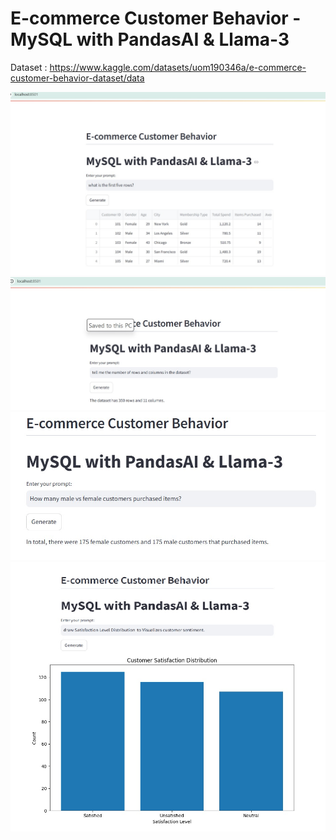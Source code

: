# E-commerce Customer Behavior - MySQL with PandasAI & Llama-3
Dataset : https://www.kaggle.com/datasets/uom190346a/e-commerce-customer-behavior-dataset/data

![alt_text](https://github.com/bacdillon/Ollama/blob/main/img/what%20is%20the%20first%20five%20rows.jpg)
![alt_text](https://github.com/bacdillon/Ollama/blob/main/img/tell%20me%20the%20number%20of%20rows%20and%20columns%20in%20the%20dataset.jpg)
![alt_text](https://github.com/bacdillon/Ollama/blob/main/img/How%20many%20male%20vs%20female%20customers%20purchased%20items.jpg)
![alt_text](https://github.com/bacdillon/Ollama/blob/main/img/draw%20Satisfaction%20Level%20Distribution%20%20to%20Visualizes%20customer%20sentiment.jpg)

